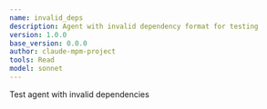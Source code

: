 ```yaml
---
name: invalid_deps
description: Agent with invalid dependency format for testing
version: 1.0.0
base_version: 0.0.0
author: claude-mpm-project
tools: Read
model: sonnet
---
```


Test agent with invalid dependencies
